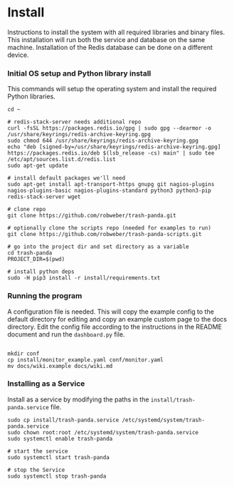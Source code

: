 # Install

Instructions to install the system with all required libraries and binary files. This installation will run both the service and database on the same machine. Installation of the Redis database can be done on a different device. 

### Initial OS setup and Python library install

This commands will setup the operating system and install the required Python libraries.

```
cd ~

# redis-stack-server needs additional repo
curl -fsSL https://packages.redis.io/gpg | sudo gpg --dearmor -o /usr/share/keyrings/redis-archive-keyring.gpg
sudo chmod 644 /usr/share/keyrings/redis-archive-keyring.gpg
echo "deb [signed-by=/usr/share/keyrings/redis-archive-keyring.gpg] https://packages.redis.io/deb $(lsb_release -cs) main" | sudo tee /etc/apt/sources.list.d/redis.list
sudo apt-get update

# install default packages we'll need
sudo apt-get install apt-transport-https gnupg git nagios-plugins nagios-plugins-basic nagios-plugins-standard python3 python3-pip redis-stack-server wget

# clone repo
git clone https://github.com/robweber/trash-panda.git

# optionally clone the scripts repo (needed for examples to run)
git clone https://github.com/robweber/trash-panda-scripts.git

# go into the project dir and set directory as a variable
cd trash-panda
PROJECT_DIR=$(pwd)

# install python deps
sudo -H pip3 install -r install/requirements.txt
```

### Running the program

A configuration file is needed. This will copy the example config to the default directory for editing and copy an example custom page to the docs directory. Edit the config file according to the instructions in the README document and run the `dashboard.py` file.

```

mkdir conf
cp install/monitor_example.yaml conf/monitor.yaml
mv docs/wiki.example docs/wiki.md

```

### Installing as a Service

Install as a service by modifying the paths in the `install/trash-panda.service` file.

```
sudo cp install/trash-panda.service /etc/systemd/system/trash-panda.service
sudo chown root:root /etc/systemd/system/trash-panda.service
sudo systemctl enable trash-panda

# start the service
sudo systemctl start trash-panda

# stop the Service
sudo systemctl stop trash-panda
```
